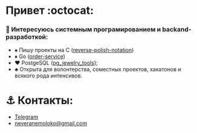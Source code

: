 # Привет :octocat:

### 👾 Интересуюсь системным програмированием и backand-разработкой:
- ♠️ Пишу проекты на C ([reverse-polish-notation](https://github.com/veranemoloko/reverse-polish-notation))
- ♦️ Go ([order-service](https://github.com/veranemoloko/w](https://github.com/veranemoloko/wb-tech-l1)](https://github.com/veranemoloko/order-service)))
- ♥️ PostgeSQL ([pg_jewelry_tools](https://github.com/veranemoloko/pg_jewelry_tools));
- ♣️ Открыта для волонтерства, соместных проектов, хакатонов и всякого рода интенсивов. 

# ⚓ **Контакты:** 
  - [Telegram](https://t.me/veranemoloko)
  - neveranemoloko@gmail.com



